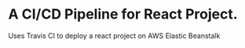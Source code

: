 # A CI/CD Pipeline for React Project.

Uses Travis CI to deploy a react project on AWS Elastic Beanstalk
